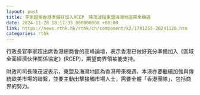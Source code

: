 ```yaml
---
layout: post
title: 李家超稱香港準備好加入RCEP　陳茂波指東盟海灣地區帶來機遇
date: 2024-11-28 18:17:35.000000000 +08:00
link: https://news.rthk.hk/rthk/ch/component/k2/1781255-20241128.htm
categories: rthk
---
```


行政長官李家超出席香港總商會的高峰論壇，表示香港已做好充分準備加入《區域全面經濟伙伴關係協定》(RCEP)，期望商界領袖能支持。

財政司司長陳茂波表示，東盟及海灣地區為香港帶來機遇，本港亦要繼續加強與傳統歐美市場的聯繫，並要主動出擊接觸市場人士，需要全體「香港團隊」，包括商界的努力。
